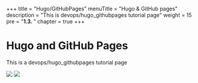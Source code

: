+++
title = "Hugo/GitHubPages"
menuTitle = "Hugo & GitHub pages"
description = "This is devops/hugo_githubpages tutorial page"
weight = 15
pre = "<b>1.3. </b>"
chapter = true
+++

# Hugo and GitHub Pages

This is a devops/hugo_githubpages tutorial page

![](/images/hack4easy/hugo2.png)
![](/images/hack4easy/hugo.png)

